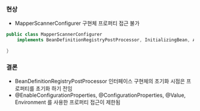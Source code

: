 ### 현상

- MapperScannerConfigurer 구현체 프로퍼티 접근 불가

```java
public class MapperScannerConfigurer
    implements BeanDefinitionRegistryPostProcessor, InitializingBean, ApplicationContextAware, BeanNameAware {
    
}
```

### 결론

- BeanDefinitionRegistryPostProcessor 인터페이스 구현체의 초기화 시점은 프로퍼티를 초기화 하기 전임
- @EnableConfigurationProperties, @ConfigurationProperties, @Value, Environment 를 사용한 프로퍼티 접근이 제한됨


